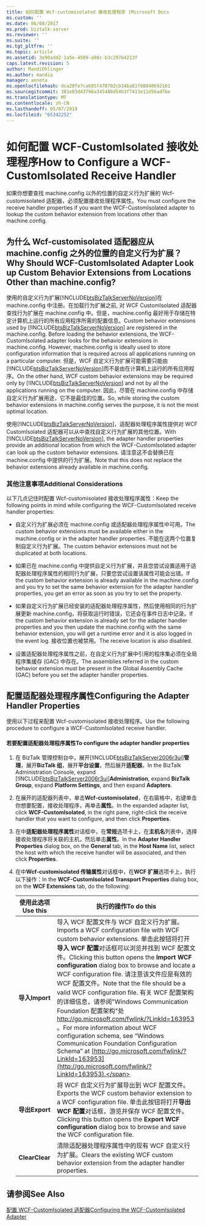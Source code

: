 ```yaml
---
title: 如何配置 Wcf-customisolated 接收处理程序 |Microsoft Docs
ms.custom: ''
ms.date: 06/08/2017
ms.prod: biztalk-server
ms.reviewer: ''
ms.suite: ''
ms.tgt_pltfrm: ''
ms.topic: article
ms.assetid: 3e90add2-1a5e-4509-a98c-b3c297b4213f
caps.latest.revision: 5
author: MandiOhlinger
ms.author: mandia
manager: anneta
ms.openlocfilehash: dca28fe7ca685f470702cb34ba01f98840692101
ms.sourcegitcommit: 381e83d43796a345488d54b3f7413e11d56ad7be
ms.translationtype: MT
ms.contentlocale: zh-CN
ms.lasthandoff: 05/07/2019
ms.locfileid: "65342252"
---
```

# <a name="how-to-configure-a-wcf-customisolated-receive-handler"></a><span data-ttu-id="778a1-102">如何配置 WCF-CustomIsolated 接收处理程序</span><span class="sxs-lookup"><span data-stu-id="778a1-102">How to Configure a WCF-CustomIsolated Receive Handler</span></span>
<span data-ttu-id="778a1-103">如果你想要查找 machine.config 以外的位置的自定义行为扩展的 Wcf-customisolated 适配器，必须配置接收处理程序属性。</span><span class="sxs-lookup"><span data-stu-id="778a1-103">You must configure the receive handler properties if you want the WCF-CustomIsolated adapter to lookup the custom behavior extension from locations other than machine.config.</span></span>  
  
## <a name="why-should-wcf-customisolated-adapter-look-up-custom-behavior-extensions-from-locations-other-than-machineconfig"></a><span data-ttu-id="778a1-104">为什么 Wcf-customisolated 适配器应从 machine.config 之外的位置的自定义行为扩展？</span><span class="sxs-lookup"><span data-stu-id="778a1-104">Why Should WCF-CustomIsolated Adapter Look up Custom Behavior Extensions from Locations Other than machine.config?</span></span>  
 <span data-ttu-id="778a1-105">使用的自定义行为扩展[!INCLUDE[btsBizTalkServerNoVersion](../includes/btsbiztalkservernoversion-md.md)]在 machine.config 中注册。在加载行为扩展之前, 对 WCF CustomIsolated 适配器查找行为扩展在 machine.config 中。但是，machine.config 最好用于存储在特定计算机上运行的所有应用程序所需的配置信息。</span><span class="sxs-lookup"><span data-stu-id="778a1-105">Custom behavior extensions used by [!INCLUDE[btsBizTalkServerNoVersion](../includes/btsbiztalkservernoversion-md.md)] are registered in the machine.config. Before loading the behavior extensions, the WCF-CustomIsolated adapter looks for the behavior extensions in machine.config. However, machine.config is ideally used to store configuration information that is required across all applications running on a particular computer.</span></span> <span data-ttu-id="778a1-106">但是，WCF 自定义行为扩展可能需要只能由[!INCLUDE[btsBizTalkServerNoVersion](../includes/btsbiztalkservernoversion-md.md)]而不是由在计算机上运行的所有应用程序。</span><span class="sxs-lookup"><span data-stu-id="778a1-106">On the other hand, WCF custom behavior extensions may be required only by [!INCLUDE[btsBizTalkServerNoVersion](../includes/btsbiztalkservernoversion-md.md)] and not by all the applications running on the computer.</span></span> <span data-ttu-id="778a1-107">因此，尽管在 machine.config 中存储自定义行为扩展用途，它不是最佳的位置。</span><span class="sxs-lookup"><span data-stu-id="778a1-107">So, while storing the custom behavior extensions in machine.config serves the purpose, it is not the most optimal location.</span></span>  
  
 <span data-ttu-id="778a1-108">使用[!INCLUDE[btsBizTalkServerNoVersion](../includes/btsbiztalkservernoversion-md.md)]，适配器处理程序属性提供对 WCF CustomIsolated 适配器可以从中查找自定义行为扩展的其他位置。</span><span class="sxs-lookup"><span data-stu-id="778a1-108">With [!INCLUDE[btsBizTalkServerNoVersion](../includes/btsbiztalkservernoversion-md.md)], the adapter handler properties provide an additional location from which the WCF-CustomIsolated adapter can look up the custom behavior extensions.</span></span> <span data-ttu-id="778a1-109">请注意这不会替换已在 machine.config 中提供的行为扩展。</span><span class="sxs-lookup"><span data-stu-id="778a1-109">Note that this does not replace the behavior extensions already available in machine.config.</span></span>  
  
### <a name="additional-considerations"></a><span data-ttu-id="778a1-110">其他注意事项</span><span class="sxs-lookup"><span data-stu-id="778a1-110">Additional Considerations</span></span>  
 <span data-ttu-id="778a1-111">以下几点记住时配置 Wcf-customisolated 接收处理程序属性：</span><span class="sxs-lookup"><span data-stu-id="778a1-111">Keep the following points in mind while configuring the WCF-CustomIsolated receive handler properties:</span></span>  
  
-   <span data-ttu-id="778a1-112">自定义行为扩展必须在 machine.config 或适配器处理程序属性中可用。</span><span class="sxs-lookup"><span data-stu-id="778a1-112">The custom behavior extensions must be available either in the machine.config or in the adapter handler properties.</span></span> <span data-ttu-id="778a1-113">不能在这两个位置复制自定义行为扩展。</span><span class="sxs-lookup"><span data-stu-id="778a1-113">The custom behavior extensions must not be duplicated at both locations.</span></span>  
  
-   <span data-ttu-id="778a1-114">如果已在 machine.config 中提供自定义行为扩展，并且您尝试设置适用于适配器处理程序属性的相同行为扩展，只要您尝试设置该属性可能会出错。</span><span class="sxs-lookup"><span data-stu-id="778a1-114">If the custom behavior extension is already available in the machine.config and you try to set the same behavior extension for the adapter handler properties, you get an error as soon as you try to set the property.</span></span>  
  
-   <span data-ttu-id="778a1-115">如果自定义行为扩展已经安装的适配器处理程序属性，然后使用相同的行为扩展更新 machine.config，将获取运行时错误，它还会在事件日志中记录。</span><span class="sxs-lookup"><span data-stu-id="778a1-115">If the custom behavior extension is already set for the adapter handler properties and you then update the machine.config with the same behavior extension, you will get a runtime error and it is also logged in the event log.</span></span> <span data-ttu-id="778a1-116">接收位置也被禁用。</span><span class="sxs-lookup"><span data-stu-id="778a1-116">The receive location is also disabled.</span></span>  
  
-   <span data-ttu-id="778a1-117">设置适配器处理程序属性之前，在自定义行为扩展中引用的程序集必须在全局程序集缓存 (GAC) 中存在。</span><span class="sxs-lookup"><span data-stu-id="778a1-117">The assemblies referred in the custom behavior extension must be present in the Global Assembly Cache (GAC) before you set the adapter handler properties.</span></span>  
  
## <a name="configuring-the-adapter-handler-properties"></a><span data-ttu-id="778a1-118">配置适配器处理程序属性</span><span class="sxs-lookup"><span data-stu-id="778a1-118">Configuring the Adapter Handler Properties</span></span>  
 <span data-ttu-id="778a1-119">使用以下过程来配置 Wcf-customisolated 接收处理程序。</span><span class="sxs-lookup"><span data-stu-id="778a1-119">Use the following procedure to configure a WCF-CustomIsolated receive handler.</span></span>  
  
#### <a name="to-configure-the-adapter-handler-properties"></a><span data-ttu-id="778a1-120">若要配置适配器处理程序属性</span><span class="sxs-lookup"><span data-stu-id="778a1-120">To configure the adapter handler properties</span></span>  
  
1. <span data-ttu-id="778a1-121">在 BizTalk 管理控制台中，展开[!INCLUDE[btsBizTalkServer2006r3ui](../includes/btsbiztalkserver2006r3ui-md.md)]**管理**，展开**BizTalk 组**，展开**平台设置**，然后展开**适配器**。</span><span class="sxs-lookup"><span data-stu-id="778a1-121">In the BizTalk Administration Console, expand [!INCLUDE[btsBizTalkServer2006r3ui](../includes/btsbiztalkserver2006r3ui-md.md)]**Administration**, expand **BizTalk Group**, expand **Platform Settings**, and then expand **Adapters**.</span></span>  
  
2. <span data-ttu-id="778a1-122">在展开的适配器列表中，单击**Wcf-customisolated**，在右窗格中，右键单击你想要配置，接收处理程序，再单击**属性**。</span><span class="sxs-lookup"><span data-stu-id="778a1-122">In the expanded adapter list, click **WCF-CustomIsolated**, in the right pane, right-click the receive handler that you want to configure, and then click **Properties**.</span></span>  
  
3. <span data-ttu-id="778a1-123">在中**适配器处理程序属性**对话框中，在**常规**选项卡上，在**主机名**列表中，选择接收处理程序将关联的主机，然后单击**属性**。</span><span class="sxs-lookup"><span data-stu-id="778a1-123">In the **Adapter Handler Properties** dialog box, on the **General** tab, in the **Host Name** list, select the host with which the receive handler will be associated, and then click **Properties**.</span></span>  
  
4. <span data-ttu-id="778a1-124">在中**Wcf-customisolated 传输属性**对话框中，在**WCF 扩展**选项卡上，执行以下操作：</span><span class="sxs-lookup"><span data-stu-id="778a1-124">In the **WCF-CustomIsolated Transport Properties** dialog box, on the **WCF Extensions** tab, do the following:</span></span>  
  
   |<span data-ttu-id="778a1-125">使用此选项</span><span class="sxs-lookup"><span data-stu-id="778a1-125">Use this</span></span>|<span data-ttu-id="778a1-126">执行的操作</span><span class="sxs-lookup"><span data-stu-id="778a1-126">To do this</span></span>|  
   |--------------|----------------|  
   |<span data-ttu-id="778a1-127">**导入**</span><span class="sxs-lookup"><span data-stu-id="778a1-127">**Import**</span></span>|<span data-ttu-id="778a1-128">导入 WCF 配置文件与 WCF 自定义行为扩展。</span><span class="sxs-lookup"><span data-stu-id="778a1-128">Imports a WCF configuration file with WCF custom behavior extensions.</span></span> <span data-ttu-id="778a1-129">单击此按钮将打开**导入 WCF 配置**对话框可以浏览并找到 WCF 配置文件。</span><span class="sxs-lookup"><span data-stu-id="778a1-129">Clicking this button opens the **Import WCF configuration** dialog box to browse and locate a WCF configuration file.</span></span> <span data-ttu-id="778a1-130">请注意该文件应是有效的 WCF 配置文件。</span><span class="sxs-lookup"><span data-stu-id="778a1-130">Note that the file should be a valid WCF configuration file.</span></span> <span data-ttu-id="778a1-131">有关 WCF 配置架构的详细信息，请参阅"Windows Communication Foundation 配置架构"处[ http://go.microsoft.com/fwlink/?LinkId=163953 ](http://go.microsoft.com/fwlink/?LinkId=163953)。</span><span class="sxs-lookup"><span data-stu-id="778a1-131">For more information about WCF configuration schema, see “Windows Communication Foundation Configuration Schema” at [http://go.microsoft.com/fwlink/?LinkId=163953](http://go.microsoft.com/fwlink/?LinkId=163953).</span></span>|  
   |<span data-ttu-id="778a1-132">**导出**</span><span class="sxs-lookup"><span data-stu-id="778a1-132">**Export**</span></span>|<span data-ttu-id="778a1-133">将 WCF 自定义行为扩展导出到 WCF 配置文件。</span><span class="sxs-lookup"><span data-stu-id="778a1-133">Exports the WCF custom behavior extension to a WCF configuration file.</span></span> <span data-ttu-id="778a1-134">单击此按钮将打开**导出 WCF 配置**对话框，游览并保存 WCF 配置文件。</span><span class="sxs-lookup"><span data-stu-id="778a1-134">Clicking this button opens the **Export WCF configuration** dialog box to browse and save the WCF configuration file.</span></span>|  
   |<span data-ttu-id="778a1-135">**Clear**</span><span class="sxs-lookup"><span data-stu-id="778a1-135">**Clear**</span></span>|<span data-ttu-id="778a1-136">清除适配器处理程序属性中的现有 WCF 自定义行为扩展。</span><span class="sxs-lookup"><span data-stu-id="778a1-136">Clears the existing WCF custom behavior extension from the adapter handler properties.</span></span>|  
  
## <a name="see-also"></a><span data-ttu-id="778a1-137">请参阅</span><span class="sxs-lookup"><span data-stu-id="778a1-137">See Also</span></span>  
 [<span data-ttu-id="778a1-138">配置 WCF-CustomIsolated 适配器</span><span class="sxs-lookup"><span data-stu-id="778a1-138">Configuring the WCF-CustomIsolated Adapter</span></span>](../core/configuring-the-wcf-customisolated-adapter.md)